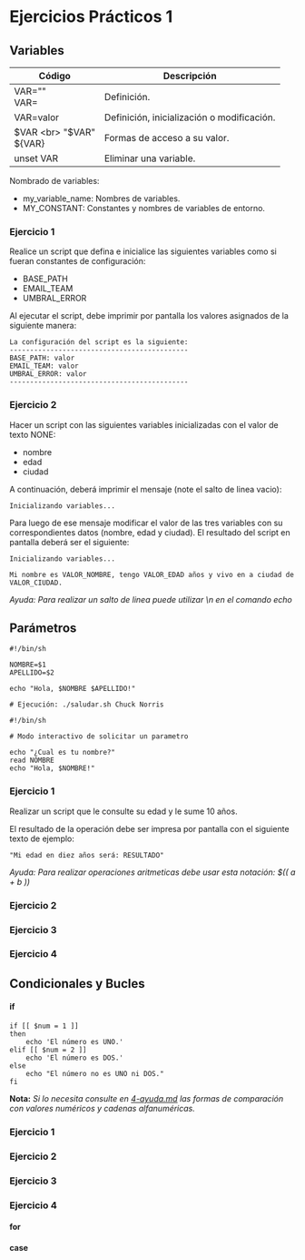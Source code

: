# Ejercicios Prácticos 1

## Variables

|Código|Descripción|
|---|---|
|VAR="" <br> VAR=|Definición.|
|VAR=valor|Definición, inicialización o modificación.|
|$VAR <br> "$VAR" <br> ${VAR}|Formas de acceso a su valor.|
|unset VAR |Eliminar una variable.|

Nombrado de variables:
- my_variable_name: Nombres de variables.
- MY_CONSTANT: Constantes y nombres de variables de entorno.


### Ejercicio 1

Realice un script que defina e inicialice las siguientes variables como si fueran constantes de configuración:

- BASE_PATH
- EMAIL_TEAM
- UMBRAL_ERROR

Al ejecutar el script, debe imprimir por pantalla los valores asignados de la siguiente manera:

```console
La configuración del script es la siguiente:
--------------------------------------------
BASE_PATH: valor
EMAIL_TEAM: valor
UMBRAL_ERROR: valor
--------------------------------------------
```

### Ejercicio 2

Hacer un script con las siguientes variables inicializadas con el valor de texto NONE:
- nombre
- edad
- ciudad

A continuación, deberá imprimir el mensaje (note el salto de linea vacio):

```console
Inicializando variables...

```

Para luego de ese mensaje modificar el valor de las tres variables con su correspondientes datos (nombre, edad y ciudad). El resultado del script en pantalla deberá ser el siguiente:

```console
Inicializando variables...

Mi nombre es VALOR_NOMBRE, tengo VALOR_EDAD años y vivo en a ciudad de VALOR_CIUDAD.
```

_Ayuda: Para realizar un salto de linea puede utilizar \n en el comando echo_

## Parámetros

```console
#!/bin/sh

NOMBRE=$1
APELLIDO=$2

echo "Hola, $NOMBRE $APELLIDO!"

# Ejecución: ./saludar.sh Chuck Norris
```

```console
#!/bin/sh

# Modo interactivo de solicitar un parametro

echo "¿Cual es tu nombre?"
read NOMBRE
echo "Hola, $NOMBRE!"
```

### Ejercicio 1

Realizar un script que le consulte su edad y le sume 10 años.

El resultado de la operación debe ser impresa por pantalla con el siguiente texto de ejemplo:

```console
"Mi edad en diez años será: RESULTADO"
```

_Ayuda: Para realizar operaciones aritmeticas debe usar esta notación: $(( a + b ))_

### Ejercicio 2

### Ejercicio 3

### Ejercicio 4

## Condicionales y Bucles

#### if

```console
if [[ $num = 1 ]]
then
    echo 'El número es UNO.'
elif [[ $num = 2 ]]
    echo 'El número es DOS.'
else
    echo "El número no es UNO ni DOS." 
fi
```
**Nota:** _Si lo necesita consulte en [4-ayuda.md](4-ayuda.md) las formas de comparación con valores numéricos y cadenas alfanuméricas._

### Ejercicio 1

### Ejercicio 2

### Ejercicio 3

### Ejercicio 4

#### for


#### case